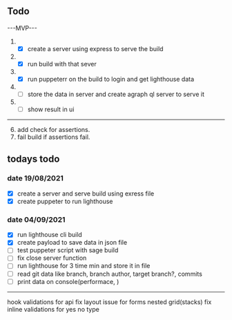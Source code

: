 ## Todo

---MVP---

1. - [x] create a server using express to serve the build
2. - [x] run build with that sever
3. - [x] run puppeterr on the build to login and get lighthouse data
4. - [ ] store the data in server and create agraph ql server to serve it
5. - [ ] show result in ui

---

6. add check for assertions.
7. fail build if assertions fail.

## todays todo

### date 19/08/2021

- [x] create a server and serve build using exress file
- [x] create puppeter to run lighthouse

### date 04/09/2021

- [x] run lighthouse cli build
- [x] create payload to save data in json file
- [ ] test puppeter script with sage build
- [ ] fix close server function
- [ ] run lighthouse for 3 time min and store it in file
- [ ] read git data like branch, branch author, target branch?, commits
- [ ] print data on console(performace, )

---

hook validations for api
fix layout issue for forms nested grid(stacks)
fix inline validations for yes no type
